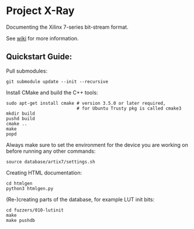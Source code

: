 Project X-Ray
=============

Documenting the Xilinx 7-series bit-stream format.

See [wiki](https://github.com/cliffordwolf/prjxray/wiki) for more information.


Quickstart Guide:
-----------------

Pull submodules:

    git submodule update --init --recursive

Install CMake and build the C++ tools:

    sudo apt-get install cmake # version 3.5.0 or later required,
                               # for Ubuntu Trusty pkg is called cmake3
    mkdir build
    pushd build
    cmake ..
    make
    popd

Always make sure to set the environment for the device you are working on before
running any other commands:

    source database/artix7/settings.sh

Creating HTML documentation:

    cd htmlgen
    python3 htmlgen.py

(Re-)creating parts of the database, for example LUT init bits:

    cd fuzzers/010-lutinit
    make
    make pushdb
